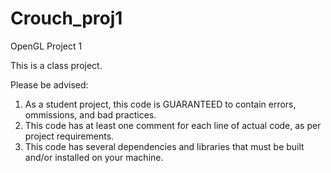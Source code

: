 # Crouch_proj1
OpenGL Project 1

This is a class project.<br>

Please be advised:<br>
1.  As a student project, this code is GUARANTEED to contain errors, ommissions, and bad practices.<br>
2.  This code has at least one comment for each line of actual code, as per project requirements.<br>
3.  This code has several dependencies and libraries that must be built and/or installed on your machine.<br>
